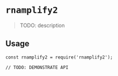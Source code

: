 # `rnamplify2`

> TODO: description

## Usage

```
const rnamplify2 = require('rnamplify2');

// TODO: DEMONSTRATE API
```

